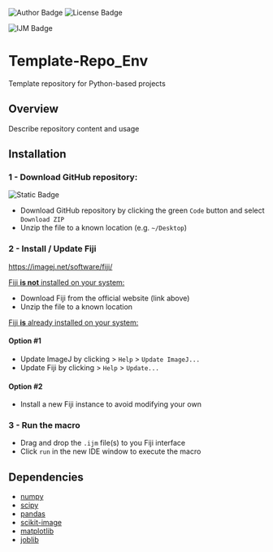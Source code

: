 ![Author Badge](https://img.shields.io/badge/Author-Benoit%20Dehapiot-green?color=rgb(149%2C157%2C165)&labelColor=rgb(50%2C60%2C65)) 
![License Badge](https://img.shields.io/badge/License-GNU%20General%20Public%20License%20v3.0-green?&color=rgb(149%2C157%2C165)&labelColor=rgb(50%2C60%2C65)) 

![IJM Badge](https://img.shields.io/badge/-ImageJMacro-blue?logo=ImageJ&logoColor=rgb(149%2C157%2C165)&labelColor=rgb(50%2C60%2C65)) 

# Template-Repo_Env

Template repository for Python-based projects

## Overview

Describe repository content and usage

## Installation

### 1 - Download GitHub repository: 
![Static Badge](https://img.shields.io/badge/%20Code%20-%20blue?color=rgb(30%2C%20135%2C%2060))
- Download GitHub repository by clicking the green `Code` button and select `Download ZIP`
- Unzip the file to a known location (e.g. `~/Desktop`)

### 2 - Install / Update Fiji
https://imagej.net/software/fiji/  

<u>Fiji **is not** installed on your system:</u>

- Download Fiji from the official website (link above)
- Unzip the file to a known location

<u>Fiji **is** already installed on your system:</u>

#### Option #1
- Update ImageJ by clicking > `Help` > `Update ImageJ...`
- Update Fiji by clicking > `Help` > `Update...`

#### Option #2
- Install a new Fiji instance to avoid modifying your own

### 3 - Run the macro
- Drag and drop the `.ijm` file(s) to you Fiji interface
- Click `run` in the new IDE window to execute the macro

## Dependencies

* [numpy](https://pypi.org/project/numpy/)
* [scipy](https://pypi.org/project/scipy/)
* [pandas](https://pypi.org/project/pandas/)
* [scikit-image](https://pypi.org/project/scikit-image/)
* [matplotlib](https://pypi.org/project/matplotlib/)
* [joblib](https://pypi.org/project/joblib/)